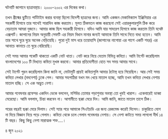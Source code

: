
ঘটনাটি জাপানে ছাত্রাবস্থায়। ২০০০-২০০২ এর দিকের কথা। 

তখন গ্রীষ্মের ছুটিতে পার্টটাইম করার ব্যবস্থা ছিলো বিদেশী ছাত্রদের জন্য। আমি একজন মেকানিক্যাল ইঞ্জিনিয়ার এর সহকর্মী হিসাবে তার সাথেই সারাদিন কাজ করতাম। মূলত ঠিকমতন কাজ করছেনা সেই এয়ারকুলারগুলি ঠিক করে বেড়াতাম আমরা দুজনে। আমার কাজ ছিল সহকারী হিসাবে। যদিও আমি যার সাদরেগ হিসাবে কাজ করতাম তিনি যথেষ্ট এক্সপার্ট। জাপানের নিয়ম অনুয়ায়ী সেফটি এর নিয়ম বিধান মানার জন্যই আমাকে তিনি সাথে নিতে বাধ্য হতেন। আমি তার সাথে ঘুরে ঘুরে অনেক বেড়িয়েছি। পুরো দুই মাস ধরে তয়োহাসি (জাপানের নাগোয়া এর পাশে একটি শহর) এর আনাচে কানাচে তে ঘুরে বেরিয়েছি। 

সেই সময় আমার পকেটি থাকতো একটি নোট খাতা। নোট করে নিয়ে যেতাম বিভিন্ন কবিতা। আমি টার্গেট করেছিলাম বাংলাদেশের ১০০ টি বিখ্যাত কবিতা মুখস্ত করবো। আমার প্রতিযোগীতা হোত সব সময় আমার সাথে। 

সেই টার্গেট পুরন করেছিলাম কিনা জানি না, মোটামুটি প্রায়ই কবিতাগুলি আমার ঠটোস্থ হয়ে গিয়েছিল। আর সেই সময় কবিতা লেখার (বদনেশা) ঢুকে গেল। আমার সহপাঠিরা যখন মদ খেয়ে মাতাল হচ্ছে, আমি তখন কবিতা লেখার নেশায় মাতাল হচ্ছি। সে এক অদ্ভুত নেশা। 

আমার গবেষনার প্রফেসর একদিন ডেকে বললেন, মশিউর তোমার পড়াশুনার অবস্থা তো খুবই খারাপ। একেবারেই ডাব্বা মেরেছো। আমি বললাম, চিন্তা করবেন না। আগামীতে ছক্কা মেরে দিব। আমি জানি, জাতে মাতাল তালে ঠিক। 

পরের বছরই ছক্কা মেরে দিলাম। সেই স্যার পরে আমাকে পিএইচডি এর জন্য রেকমেন্ড করেই দিলেন। চাকুরিতে যোগ না দিয়ে বিজ্ঞান নিয়ে পড়ে গেলাম। কবিতা থেকে চলে গেলাম গবেষনার নেশায়। সে নেশা কাটতে সময় লাগলো দীর্ঘ ১৪ টি বছর। কিছু কিছু নেশা মারাত্মক শক্ত....।

৪ জুন ২০২১